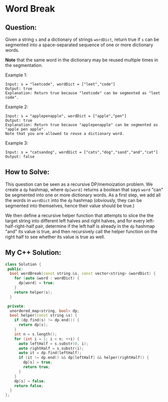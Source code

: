# Word Break

## Question:

Given a string `s` and a dictionary of strings `wordDict`, return true
if `s` can be segmented into a space-separated sequence of one or more
dictionary words.

**Note** that the same word in the dictionary may be reused multiple
times in the segmentation.

Example 1:

```
Input: s = "leetcode", wordDict = ["leet","code"]
Output: true
Explanation: Return true because "leetcode" can be segmented as "leet code".
```

Example 2:

```
Input: s = "applepenapple", wordDict = ["apple","pen"]
Output: true
Explanation: Return true because "applepenapple" can be segmented as "apple pen apple".
Note that you are allowed to reuse a dictionary word.
```

Example 3:

```
Input: s = "catsandog", wordDict = ["cats","dog","sand","and","cat"]
Output: false
```

## How to Solve:

This question can be seen as a recursive DP/memoization problem. We
create a `dp` hashmap, where `dp[word]` returns a boolean that says
`word` "can" be segmented into one or more dictionary words. As a
first step, we add all the words in `wordDict` into the `dp` hashmap
(obviously, they can be segmented into themselves, hence their value
should be true.)

We then define a recursive helper function that attempts to slice the
the target string into different left halves and right halves, and for
every left-half-right-half pair, determine if the left half is already
in the `dp` hashmap "and" its value is true, and then recursively call
the helper function on the right half to see whether its value is true
as well.

## My C++ Solution:

```cpp
class Solution {
 public:
  bool wordBreak(const string &s, const vector<string> &wordDict) {
    for (auto &word : wordDict) {
      dp[word] = true;
    }
    return helper(s);
  }

 private:
  unordered_map<string, bool> dp;
  bool helper(const string &s) {
    if (dp.find(s) != dp.end()) {
      return dp[s];
    }
    int n = s.length();
    for (int i = 1; i < n; ++i) {
      auto leftHalf = s.substr(0, i);
      auto rightHalf = s.substr(i);
      auto it = dp.find(leftHalf);
      if (it != dp.end() && dp[leftHalf] && helper(rightHalf)) {
        dp[s] = true;
        return true;
      }
    }
    dp[s] = false;
    return false;
  }
};
```